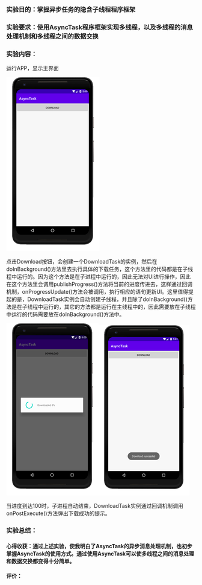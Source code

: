 ### 实验目的：掌握异步任务的隐含子线程程序框架

### 实验要求：使用AsyncTask程序框架实现多线程，以及多线程的消息处理机制和多线程之间的数据交换

### 实验内容：

运行APP，显示主界面

![image-20201129130326071](work_9.assets/image-20201129130326071.png)

点击Download按钮，会创建一个DownloadTask的实例，然后在doInBackground()方法里去执行具体的下载任务，这个方法里的代码都是在子线程中运行的。因为这个方法是在子进程中运行的，因此无法对UI进行操作，因此在这个方法里会调用publishProgress()方法将当前的进度传进去，这样通过回调机制，onProgressUpdate()方法会被调用，执行相应的语句更新UI。这里值得提起的是，DownloadTask实例会自动创建子线程，并且除了doInBackground()方法是在子线程中运行的，其它的方法都是运行在主线程中的，因此需要放在子线程中运行的代码需要放在doInBackground()方法中。

![image-20201129131858753](work_9.assets/image-20201129131858753.png)![image-20201129131917066](work_9.assets/image-20201129131917066.png)

当进度到达100时，子进程自动结束，DownloadTask实例通过回调机制调用onPostExecute()方法弹出下载成功的提示。

### 实验总结：

#### 心得收获：通过上述实验，使我明白了AsyncTask的异步消息处理机制，也初步掌握AsyncTask的使用方式。通过使用AsyncTask可以使多线程之间的消息处理和数据交换都变得十分简单。

#### 评价：
